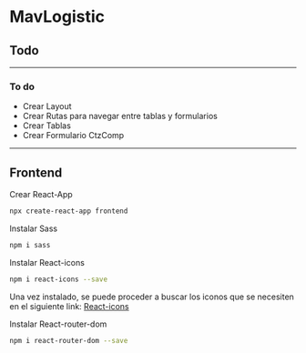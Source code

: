 # MavLogistic

## Todo

<hr />

### To do

* Crear Layout
* Crear Rutas para navegar entre tablas y formularios
* Crear Tablas
* Crear Formulario CtzComp

<hr />

## Frontend

Crear React-App

```bash
npx create-react-app frontend
```

Instalar Sass

```bash
npm i sass
```

Instalar React-icons

```bash
npm i react-icons --save
```

Una vez instalado, se puede proceder a buscar los iconos que se necesiten en el siguiente link: [React-icons](https://react-icons.github.io/react-icons/)

Instalar React-router-dom

```bash
npm i react-router-dom --save
```
